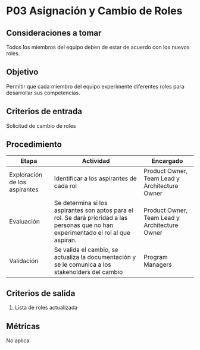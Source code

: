 # P03 Asignación y Cambio de Roles

## Consideraciones a tomar 
Todos los miembros del equipo deben de estar de acuerdo con los nuevos roles.

## Objetivo
Permitir que cada miembro del equipo experimente diferentes roles para desarrollar sus competencias.

## Criterios de entrada
Solicitud de cambio de roles

## Procedimiento 
| Etapa | Actividad | Encargado |
| --- | --- | --- |
|Exploración de los aspirantes|Identificar a los aspirantes de cada rol|Product Owner, Team Lead y Architecture Owner|
|Evaluación|Se determina si los aspirantes son aptos para el rol. Se dará prioridad a las personas que no han experimentado el rol al que aspiran.|Product Owner, Team Lead y Architecture Owner|
|Validación|Se valida el cambio, se actualiza la documentación y se le comunica a los stakeholders del cambio|Program Managers|

## Criterios de salida
1)  Lista de roles actualizada


## Métricas 
No aplica.

